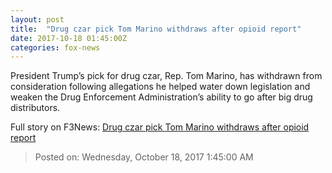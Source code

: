 ```yaml
---
layout: post
title:  "Drug czar pick Tom Marino withdraws after opioid report"
date: 2017-10-18 01:45:00Z
categories: fox-news
---
```


President Trump’s pick for drug czar, Rep. Tom Marino, has withdrawn from consideration following allegations he helped water down legislation and weaken the Drug Enforcement Administration’s ability to go after big drug distributors.


Full story on F3News: [Drug czar pick Tom Marino withdraws after opioid report](http://www.f3nws.com/n/MxHRaH)

> Posted on: Wednesday, October 18, 2017 1:45:00 AM
